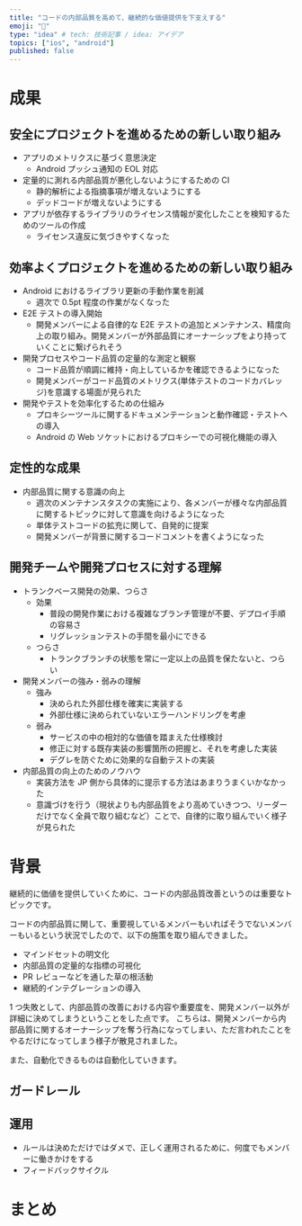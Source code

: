 ```yaml
---
title: "コードの内部品質を高めて、継続的な価値提供を下支えする"
emoji: "🕌"
type: "idea" # tech: 技術記事 / idea: アイデア
topics: ["ios", "android"]
published: false
---
```


# 成果

## 安全にプロジェクトを進めるための新しい取り組み

- アプリのメトリクスに基づく意思決定
  - Android プッシュ通知の EOL 対応
- 定量的に測れる内部品質が悪化しないようにするための CI
  - 静的解析による指摘事項が増えないようにする
  - デッドコードが増えないようにする
- アプリが依存するライブラリのライセンス情報が変化したことを検知するためのツールの作成
  - ライセンス違反に気づきやすくなった

## 効率よくプロジェクトを進めるための新しい取り組み

- Android におけるライブラリ更新の手動作業を削減
  - 週次で 0.5pt 程度の作業がなくなった
- E2E テストの導入開始
  - 開発メンバーによる自律的な E2E テストの追加とメンテナンス、精度向上の取り組み。開発メンバーが外部品質にオーナーシップをより持っていくことに繋げられそう
- 開発プロセスやコード品質の定量的な測定と観察
  - コード品質が順調に維持・向上しているかを確認できるようになった
  - 開発メンバーがコード品質のメトリクス(単体テストのコードカバレッジ)を意識する場面が見られた
- 開発やテストを効率化するための仕組み
  - プロキシーツールに関するドキュメンテーションと動作確認・テストへの導入
  - Android の Web ソケットにおけるプロキシーでの可視化機能の導入

## 定性的な成果

- 内部品質に関する意識の向上
  - 週次のメンテナンスタスクの実施により、各メンバーが様々な内部品質に関するトピックに対して意識を向けるようになった
  - 単体テストコードの拡充に関して、自発的に提案
  - 開発メンバーが背景に関するコードコメントを書くようになった

## 開発チームや開発プロセスに対する理解

- トランクベース開発の効果、つらさ
  - 効果
    - 普段の開発作業における複雑なブランチ管理が不要、デプロイ手順の容易さ
    - リグレッションテストの手間を最小にできる
  - つらさ
    - トランクブランチの状態を常に一定以上の品質を保たないと、つらい
- 開発メンバーの強み・弱みの理解
  - 強み
    - 決められた外部仕様を確実に実装する
    - 外部仕様に決められていないエラーハンドリングを考慮
  - 弱み
    - サービスの中の相対的な価値を踏まえた仕様検討
    - 修正に対する既存実装の影響箇所の把握と、それを考慮した実装
    - デグレを防ぐために効果的な自動テストの実装
- 内部品質の向上のためのノウハウ
  - 実装方法を JP 側から具体的に提示する方法はあまりうまくいかなかった
  - 意識づけを行う（現状よりも内部品質をより高めていきつつ、リーダーだけでなく全員で取り組むなど）ことで、自律的に取り組んでいく様子が見られた

# 背景

継続的に価値を提供していくために、コードの内部品質改善というのは重要なトピックです。

コードの内部品質に関して、重要視しているメンバーもいればそうでないメンバーもいるという状況でしたので、以下の施策を取り組んできました。

- マインドセットの明文化
- 内部品質の定量的な指標の可視化
- PR レビューなどを通した草の根活動
- 継続的インテグレーションの導入

1 つ失敗として、内部品質の改善における内容や重要度を、開発メンバー以外が詳細に決めてしまうということをした点です。
こちらは、開発メンバーから内部品質に関するオーナーシップを奪う行為になってしまい、ただ言われたことをやるだけになってしまう様子が散見されました。

また、自動化できるものは自動化していきます。

## ガードレール

## 運用

- ルールは決めただけではダメで、正しく運用されるために、何度でもメンバーに働きかけをする
- フィードバックサイクル

# まとめ
